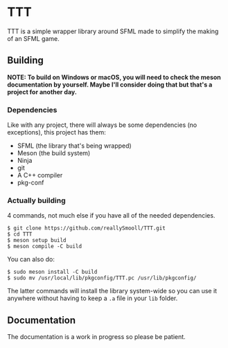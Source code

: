 # TTT
TTT is a simple wrapper library around SFML made to simplify the making of an SFML game.

## Building
**NOTE: To build on Windows or macOS, you will need to check the meson documentation by yourself. Maybe I'll consider doing that but that's a project for another day.**

### Dependencies
Like with any project, there will always be some dependencies (no exceptions), this project has them:

- SFML (the library that's being wrapped)
- Meson (the build system)
- Ninja
- git
- A C++ compiler
- pkg-conf

### Actually building
4 commands, not much else if you have all of the needed dependencies.

```
$ git clone https://github.com/reallySmooll/TTT.git
$ cd TTT
$ meson setup build
$ meson compile -C build
```

You can also do:

```
$ sudo meson install -C build
$ sudo mv /usr/local/lib/pkgconfig/TTT.pc /usr/lib/pkgconfig/
```

The latter commands will install the library system-wide so you can use it anywhere without having to keep a `.a` file in your `lib` folder.

## Documentation
The documentation is a work in progress so please be patient.
